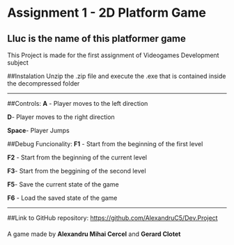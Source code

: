 # Assignment 1 - 2D Platform Game


## Lluc is the name of this platformer game 

This Project is made for the first assignment of Videogames Development subject


##Instalation 
Unzip the .zip file and execute the .exe that is contained inside the decompressed folder
***
##Controls:
**A** - Player moves to the left direction 

**D**- Player moves to the right direction

**Space**- Player Jumps

##Debug Funcionality:
**F1** - Start from the beginning of the first level

**F2** - Start from the beginning of the current level

**F3**- Start from the beggining of the second level

**F5**- Save the current state of the game

**F6** - Load the saved state of the game

***
##Link to GitHub repository:
https://github.com/AlexandruC5/Dev.Project

####
A game made by **Alexandru Mihai Cercel** and **Gerard Clotet**